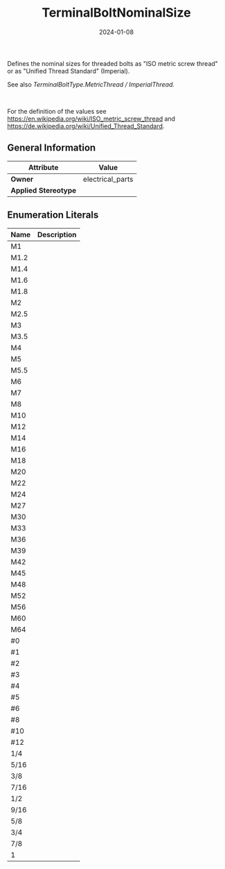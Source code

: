 ﻿---
title: TerminalBoltNominalSize
toc: false
type: specs
date: "2024-01-08"
draft: false
specification: VEC
version: 2.1.0
documentType: "Recommendation"
elementType: Class
classes:
  - TerminalBoltNominalSize
menu_name: vec-2.1.0
---
<p> Defines the nominal sizes for threaded bolts as &quot;ISO metric screw thread&quot; or as &quot;Unified Thread Standard&quot; (Imperial).      </p>      <p> See also <i>TerminalBoltType.MetricThread /&#160;ImperialThread. </i>      </p>      <p> <i>&#160;</i>      </p>      <p> For the definition of the values see <a href="https://en.wikipedia.org/wiki/ISO_metric_screw_thread">https://en.wikipedia.org/wiki/ISO_metric_screw_thread</a> and <a href="https://de.wikipedia.org/wiki/Unified_Thread_Standard">https://de.wikipedia.org/wiki/Unified_Thread_Standard</a>.      </p>

## General Information

| Attribute               | Value |
|-------------------------|-------|
| **Owner**               | electrical_parts |
| **Applied Stereotype**  |   |

## Enumeration Literals
| Name          | **Description** |
|---------------|-----------------|
| M1 |  |
| M1.2 |  |
| M1.4 |  |
| M1.6 |  |
| M1.8 |  |
| M2 |  |
| M2.5 |  |
| M3 |  |
| M3.5 |  |
| M4 |  |
| M5 |  |
| M5.5 |  |
| M6 |  |
| M7 |  |
| M8 |  |
| M10 |  |
| M12 |  |
| M14 |  |
| M16 |  |
| M18 |  |
| M20 |  |
| M22 |  |
| M24 |  |
| M27 |  |
| M30 |  |
| M33 |  |
| M36 |  |
| M39 |  |
| M42 |  |
| M45 |  |
| M48 |  |
| M52 |  |
| M56 |  |
| M60 |  |
| M64 |  |
| #0 |  |
| #1 |  |
| #2 |  |
| #3 |  |
| #4 |  |
| #5 |  |
| #6 |  |
| #8 |  |
| #10 |  |
| #12 |  |
| 1/4 |  |
| 5/16 |  |
| 3/8 |  |
| 7/16 |  |
| 1/2 |  |
| 9/16 |  |
| 5/8 |  |
| 3/4 |  |
| 7/8 |  |
| 1 |  |
